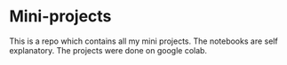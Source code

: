 # Mini-projects
This is a repo which contains all my mini projects.	The notebooks are self explanatory.	The projects were done on google colab.

